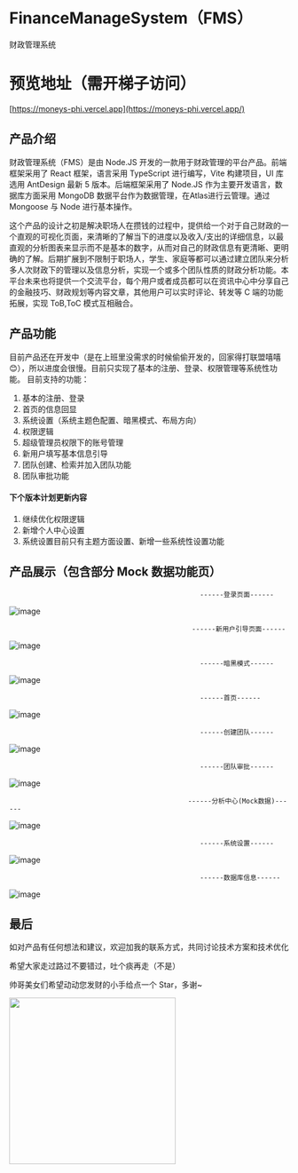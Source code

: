 # FinanceManageSystem（FMS）

财政管理系统

# 预览地址（需开梯子访问）

[https://moneys-phi.vercel.app](https://moneys-phi.vercel.app/)

## 产品介绍

财政管理系统（FMS）是由 Node.JS 开发的一款用于财政管理的平台产品。前端框架采用了 React 框架，语言采用 TypeScript 进行编写，Vite 构建项目，UI 库选用 AntDesign 最新 5 版本。后端框架采用了 Node.JS 作为主要开发语言，数据库方面采用 MongoDB 数据平台作为数据管理，在Atlas进行云管理。通过 Mongoose 与 Node 进行基本操作。

这个产品的设计之初是解决职场人在攒钱的过程中，提供给一个对于自己财政的一个直观的可视化页面，来清晰的了解当下的进度以及收入/支出的详细信息，以最直观的分析图表来显示而不是基本的数字，从而对自己的财政信息有更清晰、更明确的了解。后期扩展到不限制于职场人，学生、家庭等都可以通过建立团队来分析多人次财政下的管理以及信息分析，实现一个或多个团队性质的财政分析功能。本平台未来也将提供一个交流平台，每个用户或者成员都可以在资讯中心中分享自己的金融技巧、财政规划等内容文章，其他用户可以实时评论、转发等 C 端的功能拓展，实现 ToB,ToC 模式互相融合。

## 产品功能

目前产品还在开发中（是在上班里没需求的时候偷偷开发的，回家得打联盟嘻嘻 😊），所以进度会很慢。目前只实现了基本的注册、登录、权限管理等系统性功能。
目前支持的功能：

1. 基本的注册、登录
2. 首页的信息回显
3. 系统设置（系统主题色配置、暗黑模式、布局方向）
4. 权限逻辑
5. 超级管理员权限下的账号管理
6. 新用户填写基本信息引导
7. 团队创建、检索并加入团队功能
8. 团队审批功能

#### 下个版本计划更新内容

1. 继续优化权限逻辑
2. 新增个人中心设置
3. 系统设置目前只有主题方面设置、新增一些系统性设置功能

## 产品展示（包含部分 Mock 数据功能页）

                                                    ------登录页面------

![image](https://github.com/BuGuangshuo/MoneyManageSystem/assets/77154593/4282de0f-b436-4735-a5d2-b1e8f787e747)

                                                  ------新用户引导页面------

![image](https://github.com/BuGuangshuo/MoneyManageSystem/assets/77154593/96985cd0-e05c-43cd-8292-3ad2a5b09ff2)

                                                    ------暗黑模式------

![image](https://github.com/BuGuangshuo/MoneyManageSystem/assets/77154593/cac085a7-f10c-42d6-bf50-fae792aaa44c)

                                                    ------首页------

![image](https://github.com/BuGuangshuo/MoneyManageSystem/assets/77154593/01c67b04-6186-4833-b689-befa48d58512)

                                                    ------创建团队------

![image](https://github.com/BuGuangshuo/MoneyManageSystem/assets/77154593/3d3dba38-3d03-46e2-bc9d-dd317c5641bc)

                                                    ------团队审批------

![image](https://github.com/BuGuangshuo/MoneyManageSystem/assets/77154593/a662c9ec-bd04-4a14-bc4b-ef51c8f94391)

                                                 ------分析中心(Mock数据)------

![image](https://github.com/BuGuangshuo/MoneyManageSystem/assets/77154593/f93503a6-24d2-4e58-98b3-da41e7120518)

                                                    ------系统设置------

![image](https://github.com/BuGuangshuo/MoneyManageSystem/assets/77154593/3fbbb8d2-ff15-425a-8da5-fdfeaa4faee9)

                                                    ------数据库信息------

![image](https://github.com/BuGuangshuo/MoneyManageSystem/assets/77154593/f6add145-f50d-4476-86e8-e26a3ddfb659)

## 最后

如对产品有任何想法和建议，欢迎加我的联系方式，共同讨论技术方案和技术优化

希望大家走过路过不要错过，吐个痰再走（不是）

帅哥美女们希望动动您发财的小手给点一个 Star，多谢~

<img src="https://github.com/BuGuangshuo/MoneyManageSystem/assets/77154593/0f2d8069-b2f4-47cb-a90c-81412771a053" width="300px"/>
